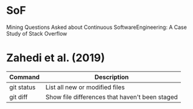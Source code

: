 # SoF
Mining Questions Asked about Continuous SoftwareEngineering: A Case Study of Stack Overflow
# Zahedi et al. (2019)

| Command | Description |
| --- | --- |
| git status | List all new or modified files |
| git diff | Show file differences that haven't been staged |

